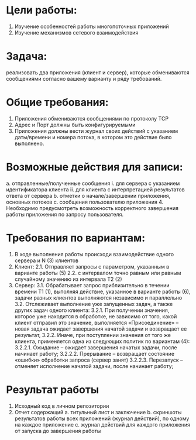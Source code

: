 # Цели работы:
1.	Изучение особенностей работы многопоточных приложений
2.	Изучение механизмов сетевого взаимодействия
# Задача:
реализовать два приложения (клиент и сервер), которые обмениваются сообщениями согласно вашему варианту и ряду требований.
# Общие требования:
1.	Приложения обмениваются сообщениями по протоколу TCP
2.	Адрес и Порт должны быть конфигурируемыми
3.	Приложения должны вести журнал своих действий с указанием даты/времени и номера потока, в котором это действие было выполнено. 
# Возможные действия для записи: 
a.	отправленные/полученные сообщения
i.	для сервера с указанием идентификатора клиента
ii.	для клиента с интерпретацией результатов ответа от сервера
b.	отметки о начале/завершении приложения, основных потоков
c.	сообщения пользователю приложения
4.	Необходимо предусмотреть возможность корректного завершения работы приложения по запросу пользователя.
# Требования по вариантам:
1.	В ходе выполнения работы происходи взаимодействие одного сервера и N (3) клиентов
2.	Клиент: 
2.1.	Отправляет запросы с параметром, указанным в варианте работы (5) 
2.2.	с интервалом точно равным или равным случайному значению из интервала T2 (2)
3.	Сервер:
3.1.	Обрабатывает запрос приблизительно в течении времени T1 (1), выполняя действие, указанное в варианте работы (6), задачи разных клиентов выполняются независимо и параллельно
3.2.	Отслеживает выполнение уже запущенных задач, а также других задач одного клиента:
3.2.1.	При получении значения, которое уже находится в обработке, не зависимо от того, какой клиент отправил это значение, 
выполняется «Присоединение» – новая задача ожидает завершения начатой задачи и возвращает ее результат,
3.2.2.	Иначе, при поступлении значения от того же клиента, применяется одна из следующих политик по вариантам (4):
3.2.2.1.	Ожидание – ожидает завершения начатых задачи, после начинает работу;
3.2.2.2.	Прерывание – возвращает состояние «ошибки» обработки запроса (сервер занят)
3.2.2.3.	Перезапуск –отменяет исполнение начатой задачи, после начинает работу;
# Результат работы
1.	Исходный код в личном репозитории
2.	Отчет содержащий
a.	титульный лист и заключение
b.	скриншоты результатов работы всех приложений (журнал действий), по одному на каждое приложение
c.	журнал действий для каждого приложения от запуска до завершения работы
